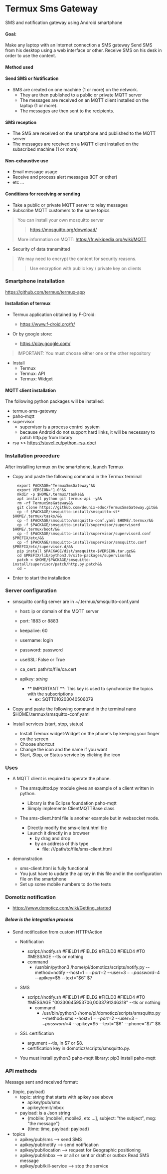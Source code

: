 # Termux Sms Gateway
SMS and notification gateway using Android smartphone

#### Goal:

Make any laptop with an Internet connection a SMS gateway
Send SMS from his desktop using a web interface or other.
Receive SMS on his desk in order to use the content.

#### Method used

#### Send SMS or Notification

- SMS are created on one machine (1 or more) on the network.
    - They are then published to a public or private MQTT server
    - The messages are received on an MQTT client installed on the laptop (1 or more).
    - The messages are then sent to the recipients.

#### SMS reception

- The SMS are received on the smartphone and published to the MQTT server
- The messages are received on a MQTT client installed on the subscribed machine (1 or more)

#### Non-exhaustive use

- Email message usage
- Receive and process alert messages (IOT or other)
- etc ...

#### Conditions for receiving or sending
- Take a public or private MQTT server to relay messages
- Subscribe MQTT customers to the same topics

> You can install your own mosquitto server
>> https://mosquitto.org/download/
>
> More information on MQTT: https://fr.wikipedia.org/wiki/MQTT

- Security of data transmitted
> We may need to encrypt the content for security reasons.
>> Use encryption with public key / private key on clients

### Smartphone installation

https://github.com/termux/termux-app

#### Installation of termux
- Termux application obtained by F-Droid:
    - https://www.f-droid.org/fr/

- Or by google store:
    - https://play.google.com/

> IMPORTANT: You must choose either one or the other repository

- Install
    - Termux
    - Termux: API
    - Termux: Widget

#### MQTT client installation

The following python packages will be installed:

- termux-sms-gateway
- paho-mqtt
- supervisor
	- supervisor is a process control system
	- because Android do not support hard links, it will be necessary to patch  http.py from library
- rsa >> https://stuvel.eu/python-rsa-doc/

### Installation procedure

After installing termux on the smartphone, launch Termux

- Copy and paste the following command in the Termux terminal

        export PACKAGE="TermuxSmsGateway"&&
		export VERSION="1.0"&&
		mkdir -p $HOME/.termux/tasks&&
        apt install python git termux-api -y&&
		rm -rf TermuxSmsGateway&&
        git clone https://github.com/deunix-educ/TermuxSmsGateway.git&&
        cp -f $PACKAGE/smsquitto-install/smsquitto-st* $HOME/.termux/tasks/&&
		cp -f $PACKAGE/smsquitto/smsquitto-conf.yaml $HOME/.termux/&&
		cp -f $PACKAGE/smsquitto-install/supervisor/supervisord $HOME/.termux/boot/&&
		cp -f $PACKAGE/smsquitto-install/supervisor/supervisord.conf $PREFIX/etc/&&
		cp -f $PACKAGE/smsquitto-install/supervisor/smsquitto.conf $PREFIX/etc/supervisor.d/&&
        pip install $PACKAGE/dist/smsquitto-$VERSION.tar.gz&&
		cd $PREFIX/lib/python3.9/site-packages/supervisor&&
		patch < $HOME/$PACKAGE/smsquitto-install/supervisor/patch/http.py.patch&&
		cd ~

- Enter to start the installation

### Server configuration

- smsquitto config server are in ~/.termux/smsquitto-conf.yaml
    - host: ip or domain of the MQTT server
    - port: 1883 or 8883
    - keepalive: 60
    - username: login
    - password: password
    - useSSL: False or True
    - ca_cert: path/to/file/ca.cert
    - apikey: *string*

        - ** IMPORTANT **: This key is used to synchronize the topics with the subscriptions
            - ex: SQTT010203040506079

- Copy and paste the following command in the terminal
        nano $HOME/.termux/smsquitto-conf.yaml

- Install services (start, stop, status)
     - Install Tremux widget:Widget on the phone's by keeping your finger on the screen
     - Choose shortcut
     - Change the icon and the name if you want
     - Start, Stop, or Status service by clicking the icon

### Uses

- A MQTT client is required to operate the phone.
    - The smsquittod.py module gives an example of a client written in python.
        - Library is the Eclipse foundation paho-mqtt
        - Simply implemente ClientMQTTBase class

    - The sms-client.html file is another example but in websocket mode.
        - Directly modify the sms-client.html file
        - Launch it directly in a browser
            - by drag and drop
            - by an address of this type
                - file: ///path/to/file/sms-client.html

- demonstration

     - sms-client.html is fully functional
     - You just have to update the apikey in this file and in the configuration file on the smartphone
     - Set up some mobile numbers to do the tests

### Domotiz notification

- https://www.domoticz.com/wiki/Getting_started

##### Below is the integration process

- Send notification from custom HTTP/Action

    - Notification
        - script://notify.sh #FIELD1 #FIELD2 #FIELD3 #FIELD4 #TO #MESSAGE --tls or nothing
		- command
			- /usr/bin/python3 /home/pi/domoticz/scripts/notify.py --method=notify --host=$1 --port=$2 --user=$3 --password=$4 --apikey=$5 --text="$6" $7

    - SMS
        - script://notify.sh #FIELD1 #FIELD2 #FIELD3 #FIELD4 #TO #MESSAGE "00330645953706,0033791246318" --tls or nothing
			- command
            	- /usr/bin/python3 /home/pi/domoticz/scripts/smsquitto.py --method=sms --host=$1 --port=$2 --user=$3 --password=$4 --apikey=$5 --text="$6" --phone="$7" $8

    - SSL certification
        - argument --tls, in $7 or $8.
        - certification key in domoticz/scripts/smsquitto.py.

    - You must install python3 paho-mqtt library: pip3 install paho-mqtt

### API methods

Message sent and received format:

- (topic, payload)
    - topic: string that starts with apikey see above
        - apikey/pub/sms
        - apikey/emit/inbox
    - payload: is a Json string
        - {mobile: [mobile1, mobile2, etc ...], subject: "the subject", msg: "the message"}
        - {time: time, payload: payload}
- topics
    - apikey/pub/sms --> send SMS
    - apikey/pub/notify --> send notification
    - apikey/pub/location --> request for Geographic positioning
    - apikey/pub/inbox --> or all or sent or draft or outbox Read SMS message
    - apikey/pub/kill-service --> stop the service
